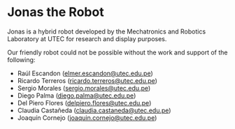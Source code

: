 # Jonas the Robot
Jonas is a hybrid robot developed by the Mechatronics and Robotics Laboratory at UTEC for research and display purposes. 

Our friendly robot could not be possible without the work and support of the following:
- Raúl Escandon (elmer.escandon@utec.edu.pe)
- Ricardo Terreros (ricardo.terreros@utec.edu.pe)
- Sergio Morales (sergio.morales@utec.edu.pe)
- Diego Palma (diego.palma@utec.edu.pe)
- Del Piero Flores (delpiero.flores@utec.edu.pe)
- Claudia Castañeda (claudia.castaneda@utec.edu.pe)
- Joaquín Cornejo (joaquin.cornejo@utec.edu.pe)
